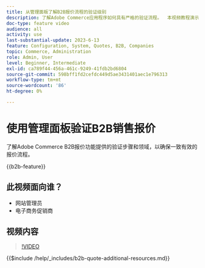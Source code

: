 ```yaml
---
title: 从管理面板了解B2B报价流程的验证级别
description: 了解Adobe Commerce应用程序如何具有严格的验证流程。  本视频教程演示了Adobe Commerce管理员面板中的验证过程，以确保引号过程有效且一致
doc-type: feature video
audience: all
activity: use
last-substantial-update: 2023-6-13
feature: Configuration, System, Quotes, B2B, Companies
topic: Commerce, Administration
role: Admin, User
level: Beginner, Intermediate
exl-id: ca789f44-456a-461c-9249-41fdb2bd6804
source-git-commit: 598bff1fd2cefdc449d5ae3431401aec1e796313
workflow-type: tm+mt
source-wordcount: '86'
ht-degree: 0%

---
```


# 使用管理面板验证B2B销售报价

了解Adobe Commerce B2B报价功能提供的验证步骤和领域，以确保一致有效的报价流程。

{{b2b-feature}}

## 此视频面向谁？

- 网站管理员
- 电子商务促销商

## 视频内容

>[!VIDEO](https://video.tv.adobe.com/v/3420413?learn=on)

{{$include /help/_includes/b2b-quote-additional-resources.md}}

